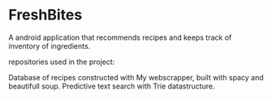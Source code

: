 # FreshBites
A android application that recommends recipes and keeps track of inventory of ingredients.


repositories used in the project:

Database of recipes constructed with My webscrapper, built with spacy and beautifull soup.
Predictive text search with Trie datastructure.
